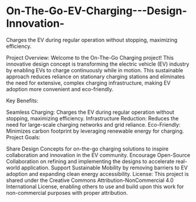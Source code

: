 # On-The-Go-EV-Charging---Design-Innovation-
Charges the EV during regular operation without stopping, maximizing efficiency.

Project Overview:
Welcome to the On-The-Go Charging project! This innovative design concept is transforming the electric vehicle (EV) industry by enabling EVs to charge continuously while in motion. This sustainable approach reduces reliance on stationary charging stations and eliminates the need for extensive, complex charging infrastructure, making EV adoption more convenient and eco-friendly.

Key Benefits:

Seamless Charging: Charges the EV during regular operation without stopping, maximizing efficiency.
Infrastructure Reduction: Reduces the need for large-scale charging networks and grid reliance.
Eco-Friendly: Minimizes carbon footprint by leveraging renewable energy for charging.
Project Goals:

Share Design Concepts for on-the-go charging solutions to inspire collaboration and innovation in the EV community.
Encourage Open-Source Collaboration on refining and implementing the designs to accelerate real-world application.
Support Sustainable Mobility by removing barriers to EV adoption and expanding clean energy accessibility.
License:
This project is shared under the Creative Commons Attribution-NonCommercial 4.0 International License, enabling others to use and build upon this work for non-commercial purposes with proper attribution.

